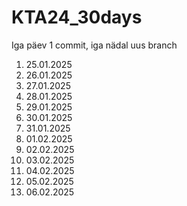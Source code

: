 # KTA24_30days
Iga päev 1 commit, iga nädal uus branch

1. 25.01.2025
2. 26.01.2025
3. 27.01.2025
4. 28.01.2025
5. 29.01.2025
6. 30.01.2025
7. 31.01.2025
8. 01.02.2025
9. 02.02.2025
10. 03.02.2025
11. 04.02.2025
12. 05.02.2025
13. 06.02.2025
